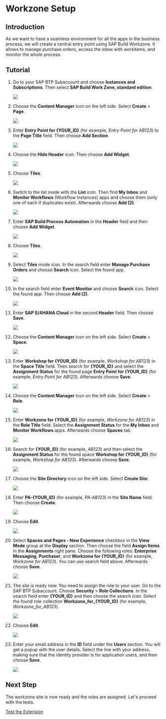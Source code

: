 # Workzone Setup

## Introduction

As we want to have a seamless environment for all the apps in the business process, we will create a central entry point using SAP Build Workzone. It allows to manage purchase orders, access the inbox with workitems, and monitor the whole process.

## Tutorial

1. Go to your SAP BTP Subaccount and choose **Instances and Subscriptions**. Then select **SAP Build Work Zone, standard edition**.

    ![](img/open-workzone.png)

2. Choose the **Content Manager** icon on the left side. Select **Create** > **Page**.

    ![](./img/workzone-create-page.png)

3. Enter **Entry Point for {YOUR_ID}** (for example, *Entry Point for AB123*) to the **Page Title** field. Then choose **Add Section**.

    ![](./img/page-add-section.png)

4. Choose the **Hide Header** icon. Then choose **Add Widget**.

    ![](./img/process-automation-section-add-widget.png)

5. Choose **Tiles**.

    ![](./img/add-widget-tiles.png)

6. Switch to the list mode with the **List** icon. Then find **My Inbox** and **Monitor Workflows** (Workflow Instances) apps and choose them (only one of each if duplicates exist). Afterwards choose **Add (2)**.

    ![](./img/select-pa-apps.png)

7. Enter **SAP Build Process Automation** in the **Header** field and then choose **Add Widget**.

    ![](./img/add-another-widget.png)

8. Choose **Tiles**.

    ![](./img/add-widget-tiles.png)

9. Select **Tiles** mode icon. In the search field enter **Manage Purchase Orders** and choose **Search** icon. Select the found app.

    ![](./img/add-manage-purchase-orders-app.png)

10. In the search field enter **Event Monitor** and choose **Search** icon. Select the found app. Then choose **Add (2)**.

    ![](./img/add-event-monitor-app.png)

11. Enter **SAP S/4HANA Cloud** in the second **Header** field. Then choose **Save**.

    ![](./img/save-page.png)

12. Choose the **Content Manager** icon on the left side. Select **Create** > **Space**.

    ![](./img/workzone-create-space.png)

13. Enter **Workshop for {YOUR_ID}** (for example, *Workshop for AB123*) in the **Space Title** field. Then search for **{YOUR_ID}** and select the **Assignment Status** for the found page **Entry Point for {YOUR_ID}** (for example, *Entry Point for AB123*). Afterwards choose **Save**.

    ![](./img/new-space-details.png)

14. Choose the **Content Manager** icon on the left side. Select **Create** > **Role**.

    ![](./img/workzone-create-role.png)

15. Enter **Workzone for {YOUR_ID}** (for example, *Workzone for AB123*) in the **Role Title** field. Select the **Assignment Status** for the **My Inbox** and **Monitor Workflows** apps. Afterwards choose **Spaces** tab.

    ![](./img/add-apps-to-role.png)

16. Search for **{YOUR_ID}** (for example, *AB123*) and then select the **Assignment Status** for the found space **Workshop for {YOUR_ID}** (for example, *Workshop for AB123*). Afterwards choose **Save**.

    ![](./img/add-space-to-role.png)

17. Choose the **Site Directory** icon on the left side. Select **Create Site**.

    ![](./img/create-site.png)

18. Enter **PA-{YOUR_ID}** (for example, *PA-AB123*) in the **Site Name** field. Then choose **Create**.

    ![](./img/site-details.png)

19. Choose **Edit**.

    ![](./img/edit-site.png)

20. Select **Spaces and Pages - New Experience** checkbox in the **View Mode** group at the **Display** section. Then choose the field **Assign Items** in the **Assignments** right pane. Choose the following roles: **Enterprise Messaging**, **Purchaser**, and **Workzone for {YOUR_ID}** (for example, *Workzone for AB123*). You can use search field above. Afterwards choose **Save**.

    ![](./img/site-settings.png)

21. The site is ready now. You need to assign the role to your user. Go to the SAP BTP Subaccount. Choose **Security** > **Role Collections**. In the search field enter **{YOUR_ID}** and then choose the search icon. Select the found role collection **Workzone_for_{YOUR_ID}** (for example, *Workzone_for_AB123*).

    ![](./img/find-role-collection.png)

22. Choose **Edit**.

    ![](./img/edit-role-collection.png)

23. Enter your email address in the **ID** field under the **Users** section. You will get a popup with the user details. Select the line with your address, making sure that the identity provider is for application users, and then choose **Save**.

    ![](./img/add-user-to-role-collection.png)

## Next Step

The workzone site is now ready and the roles are assigned. Let's proceed with the tests.

[Test the Extension](./test.md)
